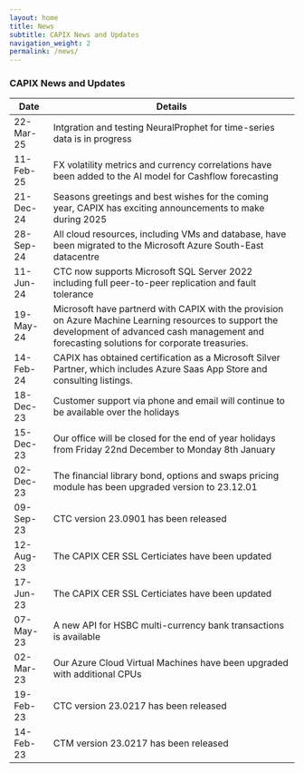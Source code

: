```yaml
---
layout: home
title: News
subtitle: CAPIX News and Updates
navigation_weight: 2
permalink: /news/
---
```


### CAPIX News and Updates

| Date   |      Details      |
|----------|-------------|
| 22-Mar-25 | Intgration and testing NeuralProphet for time-series data is in progress|
| 11-Feb-25 | FX volatility metrics and currency correlations have been added to the AI model for Cashflow forecasting |
| 21-Dec-24 | Seasons greetings and best wishes for the coming year, CAPIX has exciting announcements to make during 2025 |
| 28-Sep-24 | All cloud resources, including VMs and database, have been migrated to the Microsoft Azure South-East datacentre |
| 11-Jun-24 | CTC now supports Microsoft SQL Server 2022 including full peer-to-peer replication and fault tolerance |
| 19-May-24 | Microsoft have partnerd with CAPIX with the provision on Azure Machine Learning resources to support the development of advanced cash management and forecasting solutions for corporate treasuries. |
| 14-Feb-24 | CAPIX has obtained certification as a Microsoft Silver Partner, which includes Azure Saas App Store and consulting listings. |
| 18-Dec-23 | Customer support via phone and email will continue to be available over the holidays |
| 15-Dec-23 | Our office will be closed for the end of year holidays from Friday 22nd December to Monday 8th January |
| 02-Dec-23 | The financial library bond, options and swaps pricing module has been upgraded version to 23.12.01 |
| 09-Sep-23 | CTC version 23.0901 has been released |
| 12-Aug-23 | The CAPIX CER SSL Certiciates have been updated |
| 17-Jun-23 | The CAPIX CER SSL Certiciates have been updated |
| 07-May-23 | A new API for HSBC multi-currency bank transactions is available |
| 02-Mar-23 | Our Azure Cloud Virtual Machines have been upgraded with additional CPUs |
| 19-Feb-23 | CTC version 23.0217 has been released |
| 14-Feb-23 | CTM version 23.0217 has been released |

